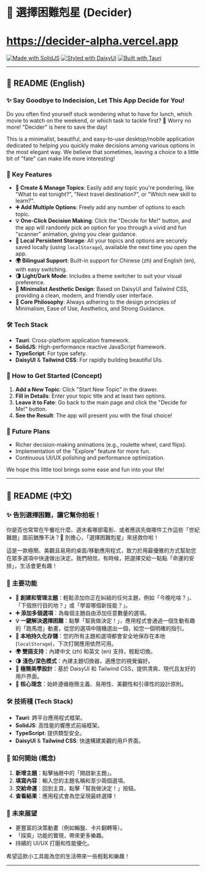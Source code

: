 # 🤔 選擇困難剋星 (Decider)
# https://decider-alpha.vercel.app

[![Made with SolidJS](https://img.shields.io/badge/Made%20with-SolidJS-blue?style=for-the-badge&logo=solid)](https://www.solidjs.com/) [![Styled with DaisyUI](https://img.shields.io/badge/Styled%20with-DaisyUI-purple?style=for-the-badge&logo=daisyui)](https://daisyui.com/) [![Built with Tauri](https://img.shields.io/badge/Built%20with-Tauri-yellow?style=for-the-badge&logo=tauri)](https://tauri.app/)

---

## 📖 README (English)

### ✨ Say Goodbye to Indecision, Let This App Decide for You!

Do you often find yourself stuck wondering what to have for lunch, which movie to watch on the weekend, or which task to tackle first? 🤯 Worry no more! "Decider" is here to save the day!

This is a minimalist, beautiful, and easy-to-use desktop/mobile application dedicated to helping you quickly make decisions among various options in the most elegant way. We believe that sometimes, leaving a choice to a little bit of "fate" can make life more interesting!

### 🚀 Key Features

* **📝 Create & Manage Topics**: Easily add any topic you're pondering, like "What to eat tonight?", "Next travel destination?", or "Which new skill to learn?".
* **➕ Add Multiple Options**: Freely add any number of options to each topic.
* **💡 One-Click Decision Making**: Click the "Decide for Me!" button, and the app will randomly pick an option for you through a vivid and fun "scanner" animation, giving you clear guidance.
* **💾 Local Persistent Storage**: All your topics and options are securely saved locally (using `localStorage`), available the next time you open the app.
* **🌍 Bilingual Support**: Built-in support for Chinese (zh) and English (en), with easy switching.
* **🌗 Light/Dark Mode**: Includes a theme switcher to suit your visual preference.
* **🎨 Minimalist Aesthetic Design**: Based on DaisyUI and Tailwind CSS, providing a clean, modern, and friendly user interface.
* **🎯 Core Philosophy**: Always adhering to the design principles of Minimalism, Ease of Use, Aesthetics, and Strong Guidance.

### 🛠️ Tech Stack

* **Tauri**: Cross-platform application framework.
* **SolidJS**: High-performance reactive JavaScript framework.
* **TypeScript**: For type safety.
* **DaisyUI** & **Tailwind CSS**: For rapidly building beautiful UIs.

### 🚀 How to Get Started (Concept)

1.  **Add a New Topic**: Click "Start New Topic" in the drawer.
2.  **Fill in Details**: Enter your topic title and at least two options.
3.  **Leave it to Fate**: Go back to the main page and click the "Decide for Me!" button.
4.  **See the Result**: The app will present you with the final choice!

### 🌟 Future Plans

* Richer decision-making animations (e.g., roulette wheel, card flips).
* Implementation of the "Explore" feature for more fun.
* Continuous UI/UX polishing and performance optimization.

We hope this little tool brings some ease and fun into your life!

---

## 📖 README (中文)

### ✨ 告別選擇困難，讓它幫你拍板！

你是否也常常在午餐吃什麼、週末看哪部電影、或者應該先做哪件工作這些「世紀難題」面前猶豫不決？🤯 別擔心，「選擇困難剋星」來拯救你啦！

這是一款極簡、美觀且易用的桌面/移動應用程式，致力於用最優雅的方式幫助您在眾多選項中快速做出決定。我們相信，有時候，把選擇交給一點點「命運的安排」，生活會更有趣！

### 🚀 主要功能

* **📝 創建和管理主題**：輕鬆添加你正在糾結的任何主題，例如「今晚吃啥？」、「下個旅行目的地？」或「學習哪個新技能？」。
* **➕ 添加多個選項**：為每個主題自由添加任意數量的選項。
* **💡 一鍵解決選擇困難**：點擊「幫我做決定！」，應用程式會通過一個生動有趣的「跑馬燈」動畫，從您的選項中隨機選出一個，給您一個明確的指引。
* **💾 本地持久化存儲**：您的所有主題和選項都會安全地保存在本地 (`localStorage`)，下次打開應用依然可用。
* **🌍 雙語支持**：內建中文 (zh) 和英文 (en) 支持，輕鬆切換。
* **🌗 淺色/深色模式**：內建主題切換器，適應您的視覺偏好。
* **🎨 極簡美學設計**：基於 DaisyUI 和 Tailwind CSS，提供清爽、現代且友好的用戶界面。
* **🎯 核心理念**：始終遵循極簡主義、易用性、美觀性和引導性的設計原則。

### 🛠️ 技術棧 (Tech Stack)

* **Tauri**: 跨平台應用程式框架。
* **SolidJS**: 高性能的響應式前端框架。
* **TypeScript**: 提供類型安全。
* **DaisyUI** & **Tailwind CSS**: 快速構建美觀的用戶界面。

### 🚀 如何開始 (概念)

1.  **新增主題**：點擊抽屜中的「開啟新主題」。
2.  **填寫內容**：輸入您的主題名稱和至少兩個選項。
3.  **交給命運**：回到主頁，點擊「幫我做決定！」按鈕。
4.  **查看結果**：應用程式會為您呈現最終選擇！

### 🌟 未來展望

* 更豐富的決策動畫（例如輪盤、卡片翻轉等）。
* 「探索」功能的實現，帶來更多樂趣。
* 持續的 UI/UX 打磨和性能優化。

希望這款小工具能為您的生活帶來一些輕鬆和樂趣！

---
